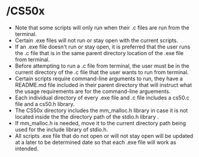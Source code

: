 # /CS50x

* Note that some scripts will only run when their .c files are run from the terminal.
* Certain .exe files will not run or stay open with the current scripts.
* If an .exe file doesn't run or stay open, it is preferred that the user runs the .c file that is in the same parent directory location of the .exe file from terminal.
* Before attempting to run a .c file from terminal, the user must be in the current directory of the .c file that the user wants to run from terminal.
* Certain scripts require command-line arguments to run, they have a README.md file included in their parent directory that will instruct what the usage requirements are for the command-line arguements.
* Each individual directory of every .exe file and .c file includes a cs50.c file and a cs50.h library.
* The CS50x directory includes the mm_malloc.h library in case it is not located inside the the directory path of the stdio.h library .
* If mm_malloc.h is needed, move it to the current directory path being used for the include library of stdio.h.
* All scripts .exe file that do not open or will not stay open will be updated at a later to be determined date so that each .exe file will work as intended.